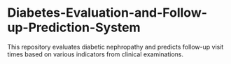 # Diabetes-Evaluation-and-Follow-up-Prediction-System
This repository evaluates diabetic nephropathy and predicts follow-up visit times based on various indicators from clinical examinations. 
